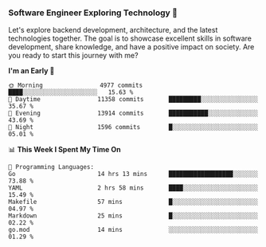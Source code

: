 ### Software Engineer Exploring Technology 🚀 

Let's explore backend development, architecture, and the latest technologies together. The goal is to showcase excellent skills in software development, share knowledge, and have a positive impact on society. Are you ready to start this journey with me?

<!--START_SECTION:waka-->
**I'm an Early 🐤** 

```text
🌞 Morning                4977 commits        ████░░░░░░░░░░░░░░░░░░░░░   15.63 % 
🌆 Daytime                11358 commits       █████████░░░░░░░░░░░░░░░░   35.67 % 
🌃 Evening                13914 commits       ███████████░░░░░░░░░░░░░░   43.69 % 
🌙 Night                  1596 commits        █░░░░░░░░░░░░░░░░░░░░░░░░   05.01 % 
```


📊 **This Week I Spent My Time On** 

```text
💬 Programming Languages: 
Go                       14 hrs 13 mins      ██████████████████░░░░░░░   73.88 % 
YAML                     2 hrs 58 mins       ████░░░░░░░░░░░░░░░░░░░░░   15.49 % 
Makefile                 57 mins             █░░░░░░░░░░░░░░░░░░░░░░░░   04.97 % 
Markdown                 25 mins             █░░░░░░░░░░░░░░░░░░░░░░░░   02.22 % 
go.mod                   14 mins             ░░░░░░░░░░░░░░░░░░░░░░░░░   01.29 % 
```


<!--END_SECTION:waka-->
